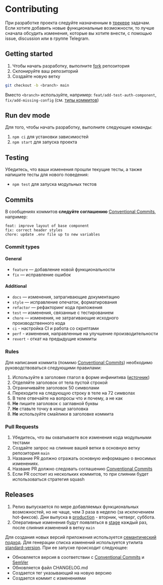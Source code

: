 # Contributing

При разработке проекта следуйте назначенным в [трекере](https://github.com/orgs/routelink/projects/1) задачам. Если хотите добавить новые функциональные возможности, то лучше сначала обсудить изменения, которые вы хотите внести, с помощью issue, discussion или в группе Telegram.

## Getting started

1. Чтобы начать разработку, выполните [fork](https://docs.github.com/articles/fork-a-repo) репозитория
2. Склонируйте ваш репозиторий
3. Создайте новую ветку 
```bash
git checkout -b <branch> main
```

Вместо <code>&lt;branch&gt;</code> используйте, например: `feat/add-test-auth-component`, `fix/add-missing-config` (см. [типы коммитов](#сommit-type))

## Run dev mode
Для того, чтобы начать разработку, выполните следующие команды:
1. `npm ci` для установки зависимостей
2. `npm start` для запуска проекта

## Testing

Убедитесь, что ваши изменения прошли текущие тесты, а также напишите тесты для нового поведения:

- `npm test` для запуска модульных тестов

## Commits

В сообщениях коммитов **следуйте соглашению** [Conventional Commits](https://www.conventionalcommits.org/ru/v1.0.0/), например:
```
feat: improve layout of base component
fix: correct header styles
chore: update .env file up to new variables
```

### <a id="сommit-type"></a>Commit types

#### General
- `feature` — добавление новой функциональности
- `fix` —  исправление ошибок

#### Additional
- `docs` — изменения, затрагивающие документацию
- `style` — исправление опечаток, форматирования
- `refactor` — рефакторинг кода приложения
- `test` — изменения, связанные с тестированием
- `chore` — изменения, не затрагивающие исходного производственного кода
- `ci` - настройка CI и работа со скриптами
- `perf` - изменения, направленные на улучшение производительности
- `revert` - откат на предыдущие коммиты

### Rules
Для написания коммита (помимо [Conventional Commits](https://www.conventionalcommits.org/ru/v1.0.0/)) необходимо руководствоваться следующими правилами:
1. Используйте в заголовке глагол в форме инфинитива ([источник](https://habr.com/ru/companies/sberbank/articles/662744/))
2. Отделяйте заголовок от тела пустой строкой
3. Ограничивайте заголовок 50 символами
4. Переходите на следующую строку в теле на 72 символах
5. В теле отвечайте на вопросы что и почему, а не как
6. **Не** пишите заголовок с заглавной буквы
7. **Не** ставьте точку в конце заголовка
8. **Не** используйте смайлики в заголовке коммита

### Pull Requests
1. Убедитесь, что вы охватываете все изменения кода модульными тестами
2. Создайте запрос на слияние вашей ветки в основную ветку репозитория `main`
3. Название PR должно отражать основную информацию о вносимых изменениях.
4. Назваие PR должно следовать соглашению [Conventional Commits](https://www.conventionalcommits.org/ru/v1.0.0/)
5. Если PR состоит из нескольких коммитов, то при слиянии будет использоваться стратегия squash

## Releases

1. Релиз выпускается по мере добавляемых функциональных возможностей, но не чаще, чем 3 раза в неделю (за исключением hot-фиксов). Дни выпуска в [production](https://routelink.ru) - вторник, четверг, суббота.
2. Оперативные изменения будут появляться в [stage](https://stage.routelink.ru) каждый раз, после слияния изменений в ветку `main`

Для создания новых версий приложения используется [семантический подход](https://semver.org/lang/ru/). Для генерации списка изменений используется утилита [standard-version](https://www.npmjs.com/package/standard-version). При ее запуске происходит следующее:
- Обновляется версия в соответствии с [Conventional Commits](https://www.conventionalcommits.org/ru/v1.0.0/) и [SemVer](https://semver.org/lang/ru/)
- Обновляется файл CHANGELOG.md
- Создается тег указывающий на новую версию
- Создается коммит с изменениями
